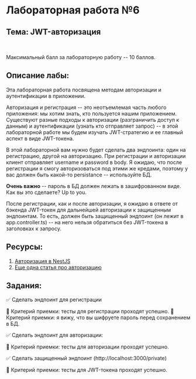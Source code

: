 # Лабораторная работа №6

## Тема: JWT-авторизация

<br/>

Максимальный балл за лабораторную работу -- 10 баллов.

## Описание лабы:

Эта лабораторная работа посвящена методам авторизации и аутентификации в приложении.

Авторизация и регистрация -- это неотъемлемая часть любого приложения: мы хотим знать, кто пользуется нашим приложением. Существуют разные подходы к авторизации (разграничить доступ к данным) и аутентификации (узнать кто отправляет запрос) -- в этой лабораторной работе мы будем изучать JWT-стратегию и ее главный аспект в виде JWT-токена.

В этой лабораторной вам нужно будет сделать два эндпоинта: один на регистрацию, другой на авторизацию. При регистрации и авторизации клиент отправляет username и password в body. Я ожидаю, что после регистрации я смогу авторизоваться под этими же кредами, поэтому у вас должен быть какой-то persistance -- используйте БД.

**Очень важно** -- пароль в БД должен лежать в зашифрованном виде. Как вы это сделаете? Up to you.

После регистрации, как и после авторизации, я ожидаю в ответе от бэкенда JWT-токен для дальнейшей авторизации к защищенным эндпоинтам. То есть, должен быть защищенный эндпоинт (он лежит в app.controller.ts) -- на него нельзя обратиться без JWT-токена в заголовках к запросу.

## Ресурсы:

1. [Авторизация в NestJS](https://docs.nestjs.com/security/authentication)
2. [Еще одна статья про авторизацию](https://wanago.io/2020/05/25/api-nestjs-authenticating-users-bcrypt-passport-jwt-cookies/)

## Задания:

✅ Сделать эндпоинт для регистрации

🔎 Критерий приемки: тесты для регистрации проходят успешно.
🔎 Критерий приемки: я вижу, что вы шифруете пароль перед сохранением в БД.

✅ Сделать эндпоинт для авторизации:

🔎 Критерий приемки: тесты для авторизации проходят успешно.

✅ Сделать защищенный эндпоинт (http://localhost:3000/private)

🔎 Критерий приемки: тесты для JWT-токена проходят успешно.
